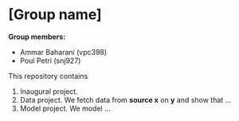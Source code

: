 # \[Group name\]

**Group members:**
- Ammar Baharani (vpc398)
- Poul Petri (snj927)

This repository contains  
1. Inaugural project. 
2. Data project. We fetch data from **source x** on **y** and show that ...
3. Model project. We model ...
